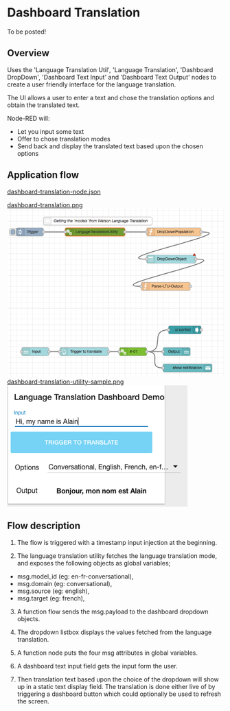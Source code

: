 # Dashboard Translation

To be posted!

## Overview

Uses the 'Language Translation Util', 'Language Translation', 'Dashboard DropDown', 'Dashboard Text Input' and 'Dashboard Text Output' nodes to create a user friendly interface for the language translation.

The UI allows a user to enter a text and chose the translation options and obtain the translated text.

Node-RED will:
* Let you input some text
* Offer to chose translation modes
* Send back and display the translated text based upon the chosen options

## Application flow
[dashboard-translation-node.json](./dashboard-translation-node.json)

[dashboard-translation.png](./dashboard-translation.png)
![dashboard-translation.png](./dashboard-translation.png)
[dashboard-translation-utility-sample.png](./dashboard-translation-utility-sample.png)
![dashboard-translation-utility-sample.png](./dashboard-translation-utility-sample.png)



## Flow description

1. The flow is triggered with a timestamp input injection at the beginning.

2. The language translation utility fetches the language translation mode, and exposes the following objects as global variables;
  - msg.model_id (eg: en-fr-conversational),
  - msg.domain (eg: conversational),
  - msg.source (eg: english),
  - msg.target (eg: french),

3. A function flow sends the msg.payload to the dashboard dropdown objects.

4. The dropdown listbox displays the values fetched from the language translation.

5. A function node puts the four msg attributes in global variables.

6. A dashboard text input field gets the input form the user.

7. Then translation text based upon the choice of the dropdown will show up in a static text display field. The translation is done either live of by triggering a dashboard button which could optionally be used to refresh the screen.
